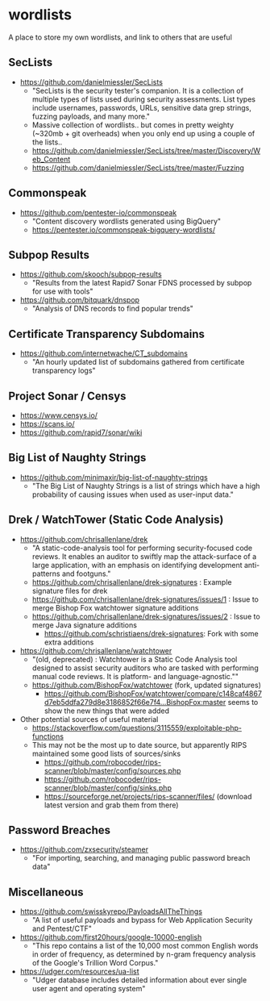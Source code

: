 # wordlists

A place to store my own wordlists, and link to others that are useful

## SecLists

* https://github.com/danielmiessler/SecLists
    * "SecLists is the security tester's companion. It is a collection of multiple types of lists used during security assessments. List types include usernames, passwords, URLs, sensitive data grep strings, fuzzing payloads, and many more."
    * Massive collection of wordlists.. but comes in pretty weighty (~320mb + git overheads) when you only end up using a couple of the lists..
    * https://github.com/danielmiessler/SecLists/tree/master/Discovery/Web_Content
    * https://github.com/danielmiessler/SecLists/tree/master/Fuzzing

## Commonspeak

* https://github.com/pentester-io/commonspeak
    * "Content discovery wordlists generated using BigQuery"
    * https://pentester.io/commonspeak-bigquery-wordlists/

## Subpop Results

* https://github.com/skooch/subpop-results
    * "Results from the latest Rapid7 Sonar FDNS processed by subpop for use with tools"
* https://github.com/bitquark/dnspop
    * "Analysis of DNS records to find popular trends"

## Certificate Transparency Subdomains

* https://github.com/internetwache/CT_subdomains
    * "An hourly updated list of subdomains gathered from certificate transparency logs"

## Project Sonar / Censys

* https://www.censys.io/
* https://scans.io/
* https://github.com/rapid7/sonar/wiki

## Big List of Naughty Strings

* https://github.com/minimaxir/big-list-of-naughty-strings
    * "The Big List of Naughty Strings is a list of strings which have a high probability of causing issues when used as user-input data."

## Drek / WatchTower (Static Code Analysis)

* https://github.com/chrisallenlane/drek
    * "A static-code-analysis tool for performing security-focused code reviews. It enables an auditor to swiftly map the attack-surface of a large application, with an emphasis on identifying development anti-patterns and footguns."
    * https://github.com/chrisallenlane/drek-signatures : Example signature files for drek
    * https://github.com/chrisallenlane/drek-signatures/issues/1 : Issue to merge Bishop Fox watchtower signature additions
    * https://github.com/chrisallenlane/drek-signatures/issues/2 : Issue to merge Java signature additions
        * https://github.com/schristiaens/drek-signatures: Fork with some extra additions
* https://github.com/chrisallenlane/watchtower
    * "(old, deprecated) : Watchtower is a Static Code Analysis tool designed to assist security auditors who are tasked with performing manual code reviews. It is platform- and language-agnostic.""
    * https://github.com/BishopFox/watchtower (fork, updated signatures)
        * https://github.com/BishopFox/watchtower/compare/c148caf4867d7eb5ddfa279d8e3186852f66e7f4...BishopFox:master seems to show the new things that were added
* Other potential sources of useful material
    * https://stackoverflow.com/questions/3115559/exploitable-php-functions
    * This may not be the most up to date source, but apparently RIPS maintained some good lists of sources/sinks
      * https://github.com/robocoder/rips-scanner/blob/master/config/sources.php
      * https://github.com/robocoder/rips-scanner/blob/master/config/sinks.php
      * https://sourceforge.net/projects/rips-scanner/files/ (download latest version and grab them from there)

## Password Breaches

* https://github.com/zxsecurity/steamer
    * "For importing, searching, and managing public password breach data"

## Miscellaneous

* https://github.com/swisskyrepo/PayloadsAllTheThings
    * "A list of useful payloads and bypass for Web Application Security and Pentest/CTF"
* https://github.com/first20hours/google-10000-english
    * "This repo contains a list of the 10,000 most common English words in order of frequency, as determined by n-gram frequency analysis of the Google's Trillion Word Corpus."
* https://udger.com/resources/ua-list
    * "Udger database includes detailed information about ever single user agent and operating system"
